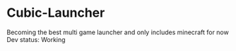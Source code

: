 # Cubic-Launcher
Becoming the best multi game launcher and only includes minecraft for now
Dev status: Working